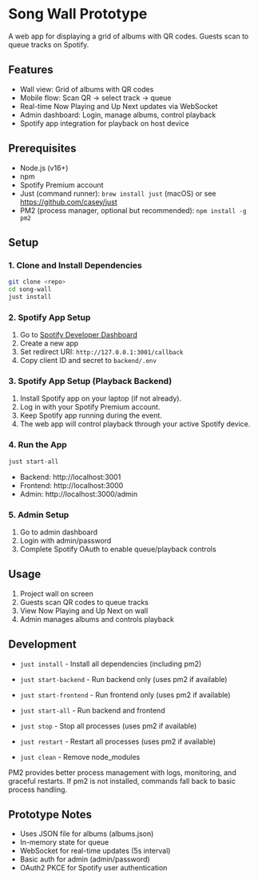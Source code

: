 # Song Wall Prototype

A web app for displaying a grid of albums with QR codes. Guests scan to queue tracks on Spotify.

## Features

- Wall view: Grid of albums with QR codes
- Mobile flow: Scan QR → select track → queue
- Real-time Now Playing and Up Next updates via WebSocket
- Admin dashboard: Login, manage albums, control playback
- Spotify app integration for playback on host device

## Prerequisites

- Node.js (v16+)
- npm
- Spotify Premium account
- Just (command runner): `brew install just` (macOS) or see https://github.com/casey/just
- PM2 (process manager, optional but recommended): `npm install -g pm2`

## Setup

### 1. Clone and Install Dependencies

```bash
git clone <repo>
cd song-wall
just install
```

### 2. Spotify App Setup

1. Go to [Spotify Developer Dashboard](https://developer.spotify.com/dashboard)
2. Create a new app
3. Set redirect URI: `http://127.0.0.1:3001/callback`
4. Copy client ID and secret to `backend/.env`

### 3. Spotify App Setup (Playback Backend)

1. Install Spotify app on your laptop (if not already).
2. Log in with your Spotify Premium account.
3. Keep Spotify app running during the event.
4. The web app will control playback through your active Spotify device.

### 4. Run the App

```bash
just start-all
```

- Backend: http://localhost:3001
- Frontend: http://localhost:3000
- Admin: http://localhost:3000/admin

### 5. Admin Setup

1. Go to admin dashboard
2. Login with admin/password
3. Complete Spotify OAuth to enable queue/playback controls

## Usage

1. Project wall on screen
2. Guests scan QR codes to queue tracks
3. View Now Playing and Up Next on wall
4. Admin manages albums and controls playback

## Development

- `just install` - Install all dependencies (including pm2)
- `just start-backend` - Run backend only (uses pm2 if available)
- `just start-frontend` - Run frontend only (uses pm2 if available)
- `just start-all` - Run backend and frontend
- `just stop` - Stop all processes (uses pm2 if available)
- `just restart` - Restart all processes (uses pm2 if available)

- `just clean` - Remove node_modules

PM2 provides better process management with logs, monitoring, and graceful restarts. If pm2 is not installed, commands fall back to basic process handling.

## Prototype Notes

- Uses JSON file for albums (albums.json)
- In-memory state for queue
- WebSocket for real-time updates (5s interval)
- Basic auth for admin (admin/password)
- OAuth2 PKCE for Spotify user authentication